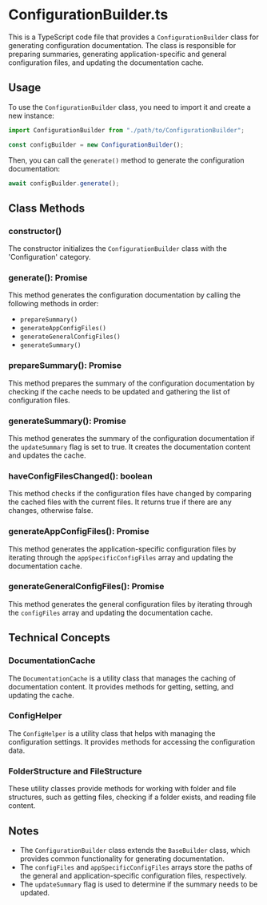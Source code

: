 # ConfigurationBuilder.ts

This is a TypeScript code file that provides a `ConfigurationBuilder` class for generating configuration documentation. The class is responsible for preparing summaries, generating application-specific and general configuration files, and updating the documentation cache.

## Usage

To use the `ConfigurationBuilder` class, you need to import it and create a new instance:

```typescript
import ConfigurationBuilder from "./path/to/ConfigurationBuilder";

const configBuilder = new ConfigurationBuilder();
```

Then, you can call the `generate()` method to generate the configuration documentation:

```typescript
await configBuilder.generate();
```

## Class Methods

### constructor()

The constructor initializes the `ConfigurationBuilder` class with the 'Configuration' category.

### generate(): Promise<void>

This method generates the configuration documentation by calling the following methods in order:

- `prepareSummary()`
- `generateAppConfigFiles()`
- `generateGeneralConfigFiles()`
- `generateSummary()`

### prepareSummary(): Promise<void>

This method prepares the summary of the configuration documentation by checking if the cache needs to be updated and gathering the list of configuration files.

### generateSummary(): Promise<void>

This method generates the summary of the configuration documentation if the `updateSummary` flag is set to true. It creates the documentation content and updates the cache.

### haveConfigFilesChanged(): boolean

This method checks if the configuration files have changed by comparing the cached files with the current files. It returns true if there are any changes, otherwise false.

### generateAppConfigFiles(): Promise<void>

This method generates the application-specific configuration files by iterating through the `appSpecificConfigFiles` array and updating the documentation cache.

### generateGeneralConfigFiles(): Promise<void>

This method generates the general configuration files by iterating through the `configFiles` array and updating the documentation cache.

## Technical Concepts

### DocumentationCache

The `DocumentationCache` is a utility class that manages the caching of documentation content. It provides methods for getting, setting, and updating the cache.

### ConfigHelper

The `ConfigHelper` is a utility class that helps with managing the configuration settings. It provides methods for accessing the configuration data.

### FolderStructure and FileStructure

These utility classes provide methods for working with folder and file structures, such as getting files, checking if a folder exists, and reading file content.

## Notes

- The `ConfigurationBuilder` class extends the `BaseBuilder` class, which provides common functionality for generating documentation.
- The `configFiles` and `appSpecificConfigFiles` arrays store the paths of the general and application-specific configuration files, respectively.
- The `updateSummary` flag is used to determine if the summary needs to be updated.
